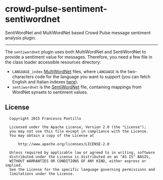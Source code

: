 crowd-pulse-sentiment-sentiwordnet
==================================

SentiWordNet and MultiWordNet based Crowd Pulse message sentiment analysis plugin.

----------------------------------

The `sentiwordnet` plugin uses both MultiWordNet and SentiWordNet to provide a sentiment value for 
messages. Therefore, you need a few file in the class loader accessible resources directory:

- `LANGUAGE_index` [MultiWordNet](http://multiwordnet.fbk.eu/english/home.php) files, where
`LANGUAGE` is the two-characters code for the language you want to support (you can fetch English 
and Italian indexes [here](https://github.com/frapontillo/multiwordnet-simple)).
- `sentiwordnet` is the [SentiWordNet](http://sentiwordnet.isti.cnr.it/) file, containing mappings 
from WordNet synsets to sentiment values.
  
## License

```
  Copyright 2015 Francesco Pontillo

  Licensed under the Apache License, Version 2.0 (the "License");
  you may not use this file except in compliance with the License.
  You may obtain a copy of the License at

      http://www.apache.org/licenses/LICENSE-2.0

  Unless required by applicable law or agreed to in writing, software
  distributed under the License is distributed on an "AS IS" BASIS,
  WITHOUT WARRANTIES OR CONDITIONS OF ANY KIND, either express or implied.
  See the License for the specific language governing permissions and
  limitations under the License.

```